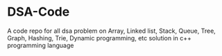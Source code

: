 # DSA-Code
A code repo for all dsa problem on Array, Linked list, Stack, Queue, Tree, Graph, Hashing, Trie, Dynamic programming, etc  solution in c++ programming language

